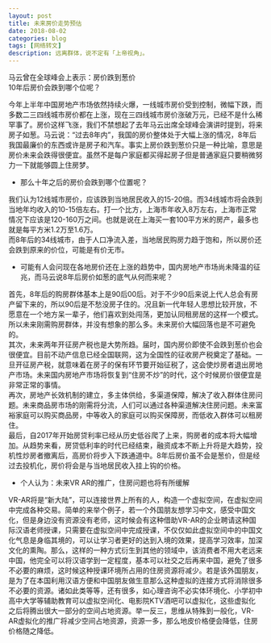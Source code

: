 ```yaml
---
layout: post
title: 未来房价走势预估
date: 2018-08-02
categories: blog
tags: [网络转文]
description: 远离群体，说不定有「上帝视角」。
---
```

马云曾在全球峰会上表示：房价跌到葱价  
10年后房价会跌到哪个位呢？  

今年上半年中国房地产市场依然持续火爆，一线城市房价受到控制，微幅下跌，而多数二三四线城市房价都在上涨，现在三四线城市房价涨破万元，已经不是什么稀罕事了。房价这样飞涨，我们不禁想起了去年马云出席全球峰会演讲时提到，将来房子如葱。马云说：“过去8年内”，我国的房价整体处于大幅上涨的情况，8年后我国最廉价的东西或许是房子和汽车。事实上房价跌到葱价只是一种比喻，意思是房价未来会跌得很便宜。虽然不是每户家庭都买得起房子但是普通家庭只要稍微努力一下就能够圆上住房梦。  

- 那么十年之后的房价会跌到哪个位置呢？  

我们认为12线城市房价，应该跌到当地居民收入的15-20倍。而34线城市将会跌到当地年均收入的10-15倍左右。打一个比方，上海市年收入8万左右，上海市正常情况下应该是120-160万之间。也就是说在上海买一套100平方米的房产，最多也就是每平方米1.2万至1.6万。  
而8年后的34线城市，由于人口净流入差，当地居民购房力趋于饱和，所以房价还会跌到原来的价位，可能是有价无市。

-  可能有人会问现在各地房价还在上涨的趋势中，国内房地产市场尚未降温的征兆，而马云说8年后房价如葱的底气从何而来呢？

首先，8年后的购房群体基本上是90后00后。对于不少90后来说上代人总会有房产留下来的，所以90后是不愁没房子住的。况且新一代年轻人思想比较开放，不愿意在一个地方呆一辈子，他们喜欢到处闯荡，更加认同租房居的这样一个模式。所以未来刚需购房群体，并没有想象的那么多。未来房价大幅回落也是不可避免的。  
其次，未来两年开征房产税也是大势所趋。届时，国内房价即使不会跌到葱价也会很便宜。目前不动产信息已经全国联网，这为全国性的征收房产税奠定了基础。一旦开征房产税，就意味着在房子的保有环节要开始征税了，这会使炒房者退出房地产市场。未来国内房地产市场将恢复到“住房不炒”的时代，这个时候房价很便宜是非常正常的事情。  
再次，房地产长效机制的建立，多主体供给，多渠道保障，解决了收入群体住房问题。未来商品房市场的刚需将分流，人们可以通过各种渠道解决住房问题。未来富裕家庭可以购买商品房，中等收入的家庭可以购买保障房，而低收入群体可以租房住。   
最后，自2017年开始房贷利率已经从历史低谷爬了上来，购房者的成本将大幅增加。从趋势来看，房贷低利率的时代已经结束，融资成本不断上升将是大趋势，投机性炒房者撤离后，高房价将步入下跌通道中。8年后房价虽不会是葱价，但是经过去投机化，房价将会是与当地居民收入挂上钩的价格。

- 个人认为：未来VR AR的推广，住房问题也将有所缓解  

VR-AR将是“新大陆”，可以连接世界上所有的人，构造一个虚拟空间，在虚拟空间中完成各种交易。简单的来举个例子，若一个外国朋友想学习中文，感受中国文化，但是身边没有资源没有老师，这时候会有这种借助VR-AR的企业聘请这种国际汉语老师授课，只需要在虚拟空间中完成授课，不仅仅如此虚拟空间中的中国文化气息是身临其境的，可以让学习者更好的达到入境的效果，提高学习效率，加深文化的熏陶。那么，这样的一种方式衍生到其他的领域中，该消费者不用大老远来中国，他完全可以将汉语学到一定程度，基本可以社交之后再来中国，避免了很多不必要的麻烦，这时候这种授课环境所占用的住房资源将减少。若是该外国朋友，是为了在本国利用汉语方便和中国朋友做生意那么这种虚拟的连接方式将消除很多不必要的资源。诸如此类等等，还有很多，如心理咨询不必实体环境化、小学初中高中大学等辅助教育可以虚拟空间化、电影院KTV酒吧可以虚拟化，这些虚拟化之后将腾出很大一部分的空间占地资源。举一反三，思维从特殊到一般化，VR-AR虚拟化的推广将减少空间占地资源，资源一多，那么地皮价格便会降低，住房价格随之降低。

